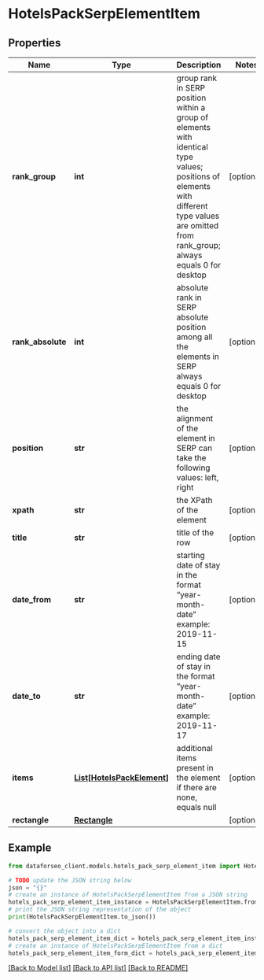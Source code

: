# HotelsPackSerpElementItem


## Properties

Name | Type | Description | Notes
------------ | ------------- | ------------- | -------------
**rank_group** | **int** | group rank in SERP position within a group of elements with identical type values; positions of elements with different type values are omitted from rank_group; always equals 0 for desktop | [optional] 
**rank_absolute** | **int** | absolute rank in SERP absolute position among all the elements in SERP always equals 0 for desktop | [optional] 
**position** | **str** | the alignment of the element in SERP can take the following values: left, right | [optional] 
**xpath** | **str** | the XPath of the element | [optional] 
**title** | **str** | title of the row | [optional] 
**date_from** | **str** | starting date of stay in the format “year-month-date” example: 2019-11-15 | [optional] 
**date_to** | **str** | ending date of stay in the format “year-month-date” example: 2019-11-17 | [optional] 
**items** | [**List[HotelsPackElement]**](HotelsPackElement.md) | additional items present in the element if there are none, equals null | [optional] 
**rectangle** | [**Rectangle**](Rectangle.md) |  | [optional] 

## Example

```python
from dataforseo_client.models.hotels_pack_serp_element_item import HotelsPackSerpElementItem

# TODO update the JSON string below
json = "{}"
# create an instance of HotelsPackSerpElementItem from a JSON string
hotels_pack_serp_element_item_instance = HotelsPackSerpElementItem.from_json(json)
# print the JSON string representation of the object
print(HotelsPackSerpElementItem.to_json())

# convert the object into a dict
hotels_pack_serp_element_item_dict = hotels_pack_serp_element_item_instance.to_dict()
# create an instance of HotelsPackSerpElementItem from a dict
hotels_pack_serp_element_item_form_dict = hotels_pack_serp_element_item.from_dict(hotels_pack_serp_element_item_dict)
```
[[Back to Model list]](../README.md#documentation-for-models) [[Back to API list]](../README.md#documentation-for-api-endpoints) [[Back to README]](../README.md)


